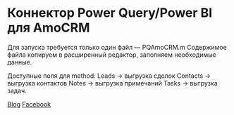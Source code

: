 # Коннектор Power Query/Power BI для AmoCRM
Для запуска требуется только один файл — PQAmoCRM.m
Содержимое файла копируем в расширенный редактор, заполняем необходимые данные.

Доступные поля для method:
Leads → выгрузка сделок
Contacts → выгрузка контактов
Notes → выгрузка примечаний
Tasks → выгрузка задач.

[Blog](zabitov.ru)
[Facebook](https://www.facebook.com/eldar.zabitov.5)
